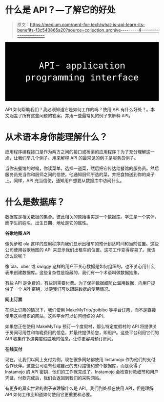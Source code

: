 # 什么是 API？—了解它的好处

> 原文：<https://medium.com/nerd-for-tech/what-is-api-learn-its-benefits-f3c540865a20?source=collection_archive---------4----------------------->

![](img/0a0b67061b26d9fa55647bad8e6876c9.png)

API 如何帮助我们？我必须知道它是如何工作的吗？使用 API 有什么好处？。本文涵盖了所有这些问题的答案，并用一些最常见的例子来解释 API。

# 从术语本身你能理解什么？

应用程序编程接口是作为两方之间的接口或桥梁的应用程序？为了充分理解这一点，让我们举几个例子。用来解释 API 的最常见的例子是服务员例子。

当你去餐馆的时候，你读菜单，选择一道菜，然后把它传达给餐馆的服务员。然后服务员充当你和厨师之间的信使。他通知厨师所选的菜，并把食物送到你的桌子上。同样，API 充当信使，通知用户想要从数据库中访问什么。

# 什么是数据库？

数据库是相关数据的集合。彼此相关的原始事实是一个数据库。学生是一个实体，而学生的姓名、出生日期、地址是它的属性。

**谷歌地图 API**

像优步和 ola 这样的应用程序向我们显示出租车的预计到达时间和当前位置。这些公司使用谷歌地图的 API 来显示我们出租车的位置。这项工作变得容易了。我该怎么说呢？

像 ola、uber 或 swiggy 这样的用户不关心数据是如何组织的，也不关心用什么表来创建数据库。这些复杂性是隐藏的，我们有一个术语叫做数据抽象。

有些 API 是免费的，有些则需要付费。为了保护数据或防止滥用数据，向用户提供了一个 API 密钥，以便我们可以跟踪数据的使用情况。

**网上订票**

在网上订票的情况下，我们使用 MakeMyTrip/goibibo 等平台订票，而不是直接使用这些组织的网站。这些平台可以访问组织的 API。

如果您正在使用 MakeMyTrip 预订一个度假村，那么特定度假村的 API 将提供关于房间可用性和每晚费用的信息，并最终提供给您，即用户。这些平台利用它们的 API 收集许多这类度假胜地的信息，让你更容易预订房间。

**在线支付**

现在，让我们以网上支付为例。现在很多网站都使用 Instamojo 作为他们的支付合作伙伴。这些公司没有创建自己的支付路径和整个数据库，而是获得了 Instamojo 的 API 密钥，他们的工作就完成了。Instamojo 会检查付款细节和用户凭证，付款完成后，我们会返回到我们的采购网站。

有更多的真实世界的例子来理解什么是 API。我们到处都在使用 API，但是理解 API 如何工作比知道如何使用它更重要和必要。